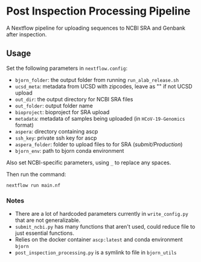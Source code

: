 # Post Inspection Processing Pipeline
A Nextflow pipeline for uploading sequences to NCBI SRA and Genbank after inspection.

## Usage
Set the following parameters in `nextflow.config`:
* `bjorn_folder`: the output folder from running `run_alab_release.sh`
* `ucsd_meta`: metadata from UCSD with zipcodes, leave as "" if not UCSD upload
* `out_dir`: the output directory for NCBI SRA files
* `out_folder`: output folder name
* `bioproject`: bioproject for SRA upload
* `metadata`: metadata of samples being uploaded (in `HCoV-19-Genomics` format)
* `aspera`: directory containing ascp 
* `ssh_key`: private ssh key for ascp
* `aspera_folder`: folder to upload files to for SRA (*submit/Production*)
* `bjorn_env`: path to bjorn conda environment

Also set NCBI-specific parameters, using `_` to replace any spaces.

Then run the command: 
```
nextflow run main.nf
```

### Notes
* There are a lot of hardcoded parameters currently in `write_config.py` that are not generalizable.
* `submit_ncbi.py` has many functions that aren't used, could reduce file to just essential functions.
* Relies on the docker container `ascp:latest` and conda environment `bjorn` 
* `post_inspection_processing.py` is a symlink to file in `bjorn_utils`
